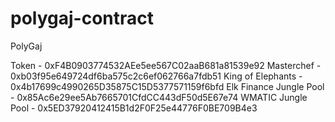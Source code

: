 # polygaj-contract
PolyGaj

Token - 0xF4B0903774532AEe5ee567C02aaB681a81539e92
Masterchef - 0xb03f95e649724df6ba575c2c6ef062766a7fdb51
King of Elephants - 0x4b17699c4990265D35875C15D5377571159f6bfd
Elk Finance Jungle Pool - 0x85Ac6e29ee5Ab7665701CfdCC443dF50d5E67e74
WMATIC Jungle Pool - 0x5ED37920412415B1d2F0F25e44776F0BE709B4e3
